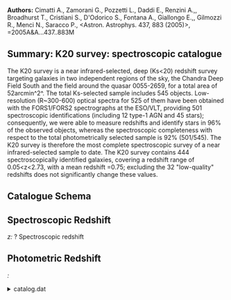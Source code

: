 **Authors:** Cimatti A., Zamorani G., Pozzetti L., Daddi E., Renzini A.,, Broadhurst T., Cristiani S., D'Odorico S., Fontana A., Giallongo E.,, Gilmozzi R., Menci N., Saracco P., <Astron. Astrophys. 437, 883 (2005)>, =2005A&A...437..883M

## Summary: K20 survey: spectroscopic catalogue 

The K20 survey is a near infrared-selected, deep (Ks<20) redshift survey targeting galaxies in two independent regions of the sky, the Chandra Deep Field South and the field around the quasar 0055-2659, for a total area of 52arcmin^2^. The total Ks-selected sample includes 545 objects. Low-resolution (R~300-600) optical spectra for 525 of them have been obtained with the FORS1/FORS2 spectrographs at the ESO/VLT, providing 501 spectroscopic identifications (including 12 type-1 AGN and 45 stars); consequently, we were able to measure redshifts and identify stars in 96% of the observed objects, whereas the spectroscopic completeness with respect to the total photometrically selected sample is 92% (501/545). The K20 survey is therefore the most complete spectroscopic survey of a near infrared-selected sample to date. The K20 survey contains 444 spectroscopically identified galaxies, covering a redshift range of 0.05<z<2.73, with a mean redshift <z>=0.75; excluding the 32 "low-quality" redshifts does not significantly change these values.

## Catalogue Schema


## Spectroscopic Redshift 
 
*z:* ? Spectroscopic redshift 
 

## Photometric Redshift 
 
*:*  
 
<details>
<summary>catalog.dat</summary>

| Bytes   | Format   | Units        | Label         | Explanations                                                  |
|:--------|:---------|:-------------|:--------------|:--------------------------------------------------------------|
| 1- 11   | A11      | ---          | Seq           | K20 identification number,                                    |
| 13- 14  | I2       | h            | RAh           | Right ascension (J2000.0)                                     |
| 16- 17  | I2       | min          | RAm           | Right ascension (J2000.0)                                     |
| 19- 24  | F6.3     | s            | RAs           | Right ascension (J2000.0)                                     |
| 26      | A1       | ---          | DE-           | Declination sign (J2000.0)                                    |
| 27- 28  | I2       | deg          | DEd           | Declination (J2000.0)                                         |
| 30- 31  | I2       | arcmin       | DEm           | Declination (J2000.0)                                         |
| 33- 37  | F5.2     | arcsec       | DEs           | Declination (J2000.0)                                         |
| 39- 43  | F5.2     | mag          | Ksmag         | Total (SExtractor BEST) Ks-band magnitude                     |
| 45- 48  | F4.2     | mag          | R-K           | R-K colour index, measured in a 2"-diameter                   |
| 50- 54  | F5.3     | ---          | z             | ? Spectroscopic redshift                                      |
| 55      | A1       | ---          | ---           | [I] (indef) when no redshift (q_z=-1)                         |
| 56- 57  | I2       | ---          | q_z           | [-1/1]? Quality flag on redshfit (1)                          |
| 59- 61  | A3       | ---          | Class         | Spectroscopic classes code (2)                                |
| 63- 79  | A17      | ---          | FileName      | Spectra file name in "sp" subdirectory                        |
| 81- 92  | A12      | ---          | Com           | Comment                                                       |
| 1       | =        | solid        | redshift      | determination;                                                |
| 0       | =        | tentative    | redshift      | determination;                                                |
| 1       | =        | no           | redshfit      | determination.                                                |
| 0       | =        | objects      | classified    | as stars;                                                     |
| 1       | =        | red          | passive       | early-type galaxies;                                          |
| 2       | =        | blue         | emission-line | galaxies;                                                     |
| 5       | =        | intermediate | galaxies      | with emission lines but red continuum indices;                |
| 3       | =        | galaxies     | which         | are not included in one of the three previous classes;        |
| 4       | =        | broad-line   | AGN.          | We remind that objects with only a tentative redshift (q_z=0) |

**Note**: Quality flag on redshfit as follows:
      1 = solid redshift determination;
      0 = tentative redshift determination;
     -1 = no redshfit determination.
Note (2): Spectroscopic classes as follows:
      0 = objects classified as stars;
      1 = red passive early-type galaxies;
      2 = blue emission-line galaxies;
    1.5 = intermediate galaxies with emission lines but red continuum indices;
      3 = galaxies which are not included in one of the three previous classes;
      4 = broad-line AGN.
      We remind that objects with only a tentative redshift (q_z=0)
      are not classified.

</details>
